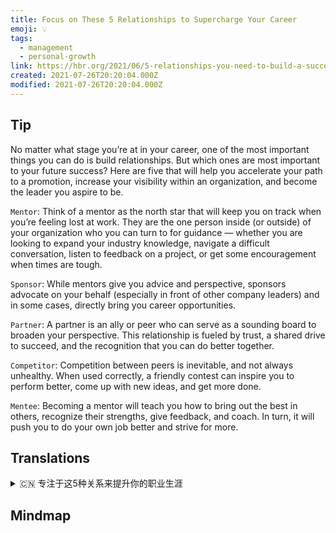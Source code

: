 ```yaml
---
title: Focus on These 5 Relationships to Supercharge Your Career
emoji: 💡
tags:
  - management
  - personal-growth
link: https://hbr.org/2021/06/5-relationships-you-need-to-build-a-successful-career?utm_medium=email&utm_source=newsletter_daily&utm_campaign=mtod_notactsubs
created: 2021-07-26T20:20:04.000Z
modified: 2021-07-26T20:20:04.000Z
---
```


## Tip

No matter what stage you’re at in your career, one of the most important things you can do is build relationships. But which ones are most important to your future success? Here are five that will help you accelerate your path to a promotion, increase your visibility within an organization, and become the leader you aspire to be.

`Mentor`: Think of a mentor as the north star that will keep you on track when you’re feeling lost at work. They are the one person inside (or outside) of your organization who you can turn to for guidance — whether you are looking to expand your industry knowledge, navigate a difficult conversation, listen to feedback on a project, or get some encouragement when times are tough.

`Sponsor`: While mentors give you advice and perspective, sponsors advocate on your behalf (especially in front of other company leaders) and in some cases, directly bring you career opportunities.

`Partner`: A partner is an ally or peer who can serve as a sounding board to broaden your perspective. This relationship is fueled by trust, a shared drive to succeed, and the recognition that you can do better together.

`Competitor`: Competition between peers is inevitable, and not always unhealthy. When used correctly, a friendly contest can inspire you to perform better, come up with new ideas, and get more done.

`Mentee`: Becoming a mentor will teach you how to bring out the best in others, recognize their strengths, give feedback, and coach. In turn, it will push you to do your own job better and strive for more.

## Translations

<details>
   <summary>🇨🇳 专注于这5种关系来提升你的职业生涯</summary>

无论你处于职业生涯的哪个阶段，你能做的最重要的事情之一就是建立人际关系。但哪些对你未来的成功最重要呢?以下五点可以帮助你加速升职的道路，提高你在公司中的知名度，并成为你渴望成为的领导者。

导师: 把导师看作是一颗北极星，当你在工作中迷失方向时，他会帮助你走上正轨。他们是组织内部(或外部)的一个人，你可以向他们寻求指导，无论你是想扩大你的行业知识，解决困难的对话，倾听项目反馈，还是在困难时期得到一些鼓励。

赞助者: 当导师给你建议和观点时，赞助商代表你的利益(特别是在其他公司领导面前)，在某些情况下，直接给你带来职业机会。

搭档：搭档是一个同盟者或伙伴，他可以作为一个发声板来拓宽你的视野。这种关系的动力来自信任，成功的共同动力，以及你们可以一起做得更好的认可。

竞争对手：同行之间的竞争是不可避免的，并不总是不健康的。如果使用得当，一个友好的比赛可以激励你表现得更好，提出新的想法，并得到更多的工作。

学员：成为导师将教会你如何发挥他人的长处，认识他们的长处，给予反馈和指导。反过来，他会推动你把自己的工作做得更好，争取更多。

</details>

## Mindmap
